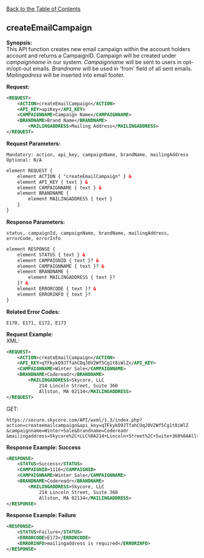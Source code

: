 [Back to the Table of Contents](/1.3/README.md)

## createEmailCampaign

__Synopsis:__  
This API function creates new email campaign within the account holders account and returns a CampaignID. Campaign will be created under _campaignname_ in our system. _Campaignname_ will be sent to users in opt-in/opt-out emails. _Brandname_ will be used in 'from' field of all sent emails. _Mailingadress_ will be inserted into email footer.

__Request:__
```xml
<REQUEST>
	<ACTION>createEmailCampaign</ACTION>
    <API_KEY>apiKey</API_KEY>
    <CAMPAIGNNAME>Campaign Name</CAMPAIGNNAME>
    <BRANDNAME>Brand Name</BRANDNAME>
        <MAILINGADDRESS>Mailing Address</MAILINGADDRESS>
</REQUEST>
```

__Request Parameters:__

    Mandatory: action, api_key, campaignName, brandName, mailingAddress
    Optional: N/A

```xml
element REQUEST {
    element ACTION { "createEmailCampaign" } &
    element API_KEY { text } &
    element CAMPAIGNNAME { text } &
    element BRANDNAME {
        element MAILINGADDRESS { text }
    }
}
```

__Response Parameters:__

    status, campaignId, campaignName, brandName, mailingAddress, errorCode, errorInfo

```xml
element RESPONSE {
    element STATUS { text } &
    element CAMPAIGNID { text }? &
    element CAMPAIGNNAME { text }? &
    element BRANDNAME {
        element MAILINGADDRESS { text }?
    }? &
    element ERRORCODE { text }? &
    element ERRORINFO { text }?
}
```

__Related Error Codes:__

    E170, E171, E172, E173    

__Request Example:__  
XML:
```xml
<REQUEST>
    <ACTION>createEmailCampaign</ACTION>
    <API_KEY>qTFkykO9JTfahCOqJ0V2Wf5Cg1t8iWlZ</API_KEY>
    <CAMPAIGNNAME>Winter Sale</CAMPAIGNNAME>
    <BRANDNAME>Codereadr</BRANDNAME>
        <MAILINGADDRESS>Skycore, LLC 
            214 Lincoln Street, Suite 360
            Allston, MA 02134</MAILINGADDRESS>
</REQUEST>
```

GET:

    https://secure.skycore.com/API/wxml/1.3/index.php?action=createemailcampaign&api_key=qTFkykO9JTfahCOqJ0V2Wf5Cg1t8iWlZ
    &campaignname=Winter+Sale&brandname=Codereadr
    &mailingaddress=Skycore%2C+LLC%0A214+Lincoln+Street%2C+Suite+360%0AAllston%2C+MA+02134

__Response Example: Success__
```xml
<RESPONSE>
    <STATUS>Success</STATUS>
    <CAMPAIGNID>1116</CAMPAIGNID>
    <CAMPAIGNNAME>Winter Sale</CAMPAIGNNAME>
    <BRANDNAME>Codereadr</BRANDNAME>
        <MAILINGADDRESS>Skycore, LLC 
            214 Lincoln Street, Suite 360
            Allston, MA 02134</MAILINGADDRESS>
</RESPONSE>
```
        
__Response Example: Failure__
```xml
<RESPONSE>
    <STATUS>Failure</STATUS>
    <ERRORCODE>E173</ERRORCODE>
    <ERRORINFO>mailingaddress is required</ERRORINFO>
</RESPONSE>
```